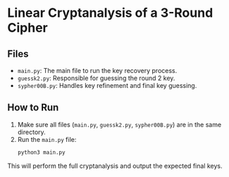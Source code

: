 # Linear Cryptanalysis of a 3-Round Cipher

## Files
- `main.py`: The main file to run the key recovery process.
- `guessk2.py`: Responsible for guessing the round 2 key.
- `sypher00B.py`: Handles key refinement and final key guessing.

## How to Run

1. Make sure all files (`main.py`, `guessk2.py`, `sypher00B.py`) are in the same directory.
2. Run the `main.py` file:
    ```bash
    python3 main.py
    ```

This will perform the full cryptanalysis and output the expected final keys.

